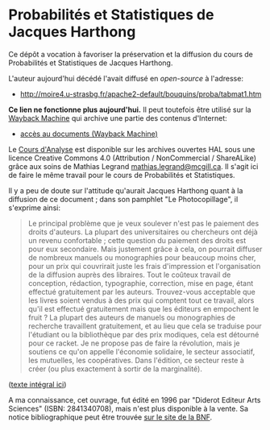 Probabilités et Statistiques de Jacques Harthong
================================================================================

Ce dépôt a vocation à favoriser la préservation et la diffusion du 
cours de Probabilités et Statistiques de Jacques Harthong.

L'auteur aujourd'hui décédé l'avait diffusé en *open-source* à l'adresse:

  - http://moire4.u-strasbg.fr/apache2-default/bouquins/proba/tabmat1.htm

**Ce lien ne fonctionne plus aujourd'hui.** 
Il peut toutefois être utilisé sur la [Wayback Machine](http://archive.org/web/)
qui archive une partie des contenus d'Internet:

  - [accès au documents (Wayback Machine)](https://web.archive.org/web/20150202043708/http://moire4.u-strasbg.fr/apache2-default/bouquins/proba/tabmat1.htm)

Le [Cours d'Analyse](https://cel.archives-ouvertes.fr/cel-00519301v2/document) 
est disponible sur les archives ouvertes HAL sous une licence Creative Commons 
4.0 (Attribution / NonCommercial / ShareALike) grâce aux soins de 
Mathias Legrand <mathias.legrand@mcgill.ca>. Il s'agit ici de faire le
même travail pour le cours de Probabilités et Statistiques.

Il y a peu de doute sur l'attitude qu'aurait Jacques Harthong quant à la 
diffusion de ce document ; dans son pamphlet "Le Photocopillage", 
il s'exprime ainsi:

> Le principal problème que je veux soulever n'est pas le paiement des droits 
> d'auteurs. 
> La plupart des universitaires ou chercheurs ont déjà un revenu confortable ; 
> cette question du paiement des droits est pour eux secondaire. 
> Mais justement grâce à cela, on pourrait diffuser de nombreux manuels ou 
> monographies pour beaucoup moins cher, pour un prix qui couvrirait juste les 
> frais d'impression et l'organisation de la diffusion auprès des libraires. 
> Tout le coûteux travail de conception, rédaction, typographie, correction, 
> mise en page, étant effectué gratuitement par les auteurs. 
> Trouvez-vous acceptable que les livres soient vendus à des prix qui comptent 
> tout ce travail, alors qu'il est effectué gratuitement mais que les éditeurs 
> en empochent le fruit ? 
> La plupart des auteurs de manuels ou monographies de recherche travaillent 
> gratuitement, et au lieu que cela se traduise pour l'étudiant ou la 
> bibliothèque par des prix modiques, cela est détourné pour ce racket. 
> Je ne propose pas de faire la révolution, mais je soutiens ce qu'on appelle 
> l'économie solidaire, le secteur associatif, les mutuelles, les coopératives. 
> Dans l'édition, ce secteur reste à créer (ou plus exactement à sortir de la 
> marginalité).

([texte intégral ici](https://github.com/boisgera/harthong-prob/blob/master/Le%20Photocopillage.md))


A ma connaissance, cet ouvrage, fut édité en 1996 par 
"Diderot Editeur Arts Sciences" (ISBN: 2841340708),
mais n'est plus disponible à la vente. 
Sa notice bibliographique peut être trouvée 
[sur le site de la BNF](http://catalogue.bnf.fr/ark:/12148/cb367007172).



